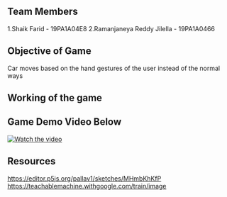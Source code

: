 ## Team Members 
1.Shaik Farid - 19PA1A04E8
2.Ramanjaneya Reddy Jilella - 19PA1A0466 
## Objective of Game 
 
Car moves based on the hand gestures of the user instead of the normal ways

## Working of the game








## Game Demo Video Below
[![Watch the video](https://www.researchgate.net/profile/Noor_Ibraheem/publication/307894274/figure/fig2/AS:403958326677506@1473322578610/game-controlling-using-hand-gestures-1.png)](https://youtu.be/RNmR8BZff58)


## Resources 
https://editor.p5js.org/pallav1/sketches/MHmbKhKfP 
https://teachablemachine.withgoogle.com/train/image


